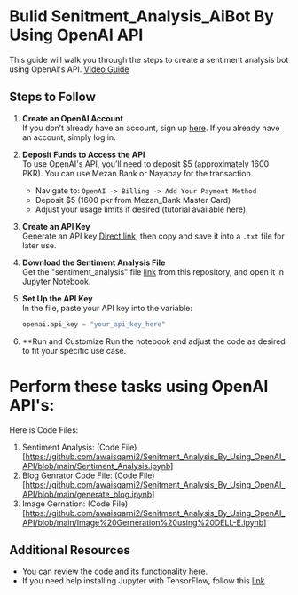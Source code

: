 # Bulid Senitment_Analysis_AiBot By Using OpenAI API

This guide will walk you through the steps to create a sentiment analysis bot using OpenAI's API.
[Video Guide](https://youtu.be/mQ50on8GrFI?si=XjUReT56CvdogXOc)

## Steps to Follow

1. **Create an OpenAI Account**  
   If you don’t already have an account, sign up [here](https://platform.openai.com/). If you already have an account, simply log in.

2. **Deposit Funds to Access the API**  
   To use OpenAI's API, you’ll need to deposit $5 (approximately 1600 PKR). You can use Mezan Bank or Nayapay for the transaction.  
   - Navigate to: `OpenAI -> Billing -> Add Your Payment Method`
   - Deposit $5 (1600 pkr from Mezan_Bank Master Card) 
   - Adjust your usage limits if desired (tutorial available here).

3. **Create an API Key**  
   Generate an API key [Direct link](https://platform.openai.com/settings/organization/api-keys), then copy and save it into a `.txt` file for later use.

4. **Download the Sentiment Analysis File**  
   Get the "sentiment_analysis" file [link](https://github.com/awaisqarni2/Senitment_Analysis_By_Using_OpenAI_API/blob/main/Sentiment_Analysis.ipynb) from this repository, and open it in Jupyter Notebook.

5. **Set Up the API Key**  
   In the file, paste your API key into the variable:  
   ```python
   openai.api_key = "your_api_key_here"

6. **Run and Customize
   Run the notebook and adjust the code as desired to fit your specific use case.
   
# Perform these tasks using OpenAI API's:
Here is Code Files:
   1. Sentiment Analysis: (Code File)[https://github.com/awaisqarni2/Senitment_Analysis_By_Using_OpenAI_API/blob/main/Sentiment_Analysis.ipynb]
   2. Blog Genrator Code File: (Code File)[https://github.com/awaisqarni2/Senitment_Analysis_By_Using_OpenAI_API/blob/main/generate_blog.ipynb]
   3. Image Gernation: (Code File)[https://github.com/awaisqarni2/Senitment_Analysis_By_Using_OpenAI_API/blob/main/Image%20Gerneration%20using%20DELL-E.ipynb]


## Additional Resources
   - You can review the code and its functionality [here](https://github.com/awaisqarni2/Senitment_Analysis_By_Using_OpenAI_API/blob/main/Explain_Senitment_Analysis_Code.pdf).
   - If you need help installing Jupyter with TensorFlow, follow this [link](https://github.com/awaisqarni2/Jupyter-with-TensorFlow-Installation_Guide/tree/main).
